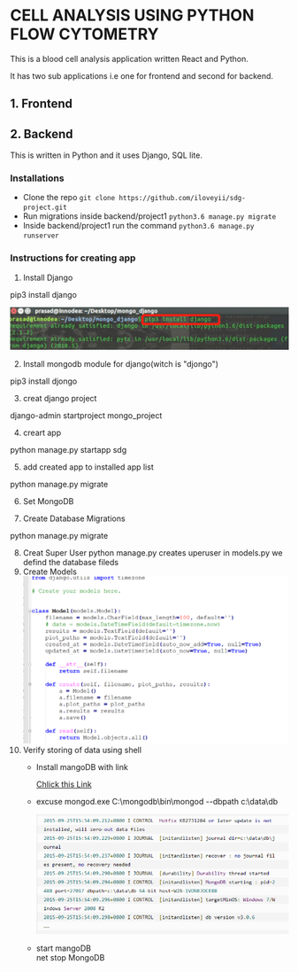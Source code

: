 CELL ANALYSIS USING PYTHON FLOW CYTOMETRY
=========================================

This is a blood cell analysis application written React and Python.

It has two sub applications i.e one for frontend and second for backend.

## 1. Frontend


## 2. Backend
   This is written in Python and it uses Django, SQL lite.
   
   ### Installations
   * Clone the repo `git clone https://github.com/iloveyii/sdg-project.git`
   * Run migrations inside backend/project1 `python3.6 manage.py migrate`
   * Inside backend/project1 run the command `python3.6 manage.py runserver`



### Instructions for creating app

1. Install Django

pip3 install django

![](https://github.com/iloveyii/sdg-project/blob/master/backend/project1/image/1.png?raw=true)

2. Install mongodb module for django(witch is 
"djongo")

pip3 install djongo 

3. creat django project

django-admin startproject mongo_project

4. creart app

python manage.py startapp sdg

5. add created app to installed app list

python manage.py migrate

6. Set MongoDB

7. Create Database Migrations

python manage.py migrate

8. Creat Super User 
python manage.py creates uperuser
in models.py we defind the database fileds
9. Create Models
![](https://github.com/iloveyii/sdg-project/blob/master/backend/project1/image/3.png?raw=true)
12. Verify storing of data using shell
    - Install mangoDB with link 

        [Chlick this Link](https://www.mongodb.com/download-center/community)
    - excuse mongod.exe
      C:\mongodb\bin\mongod --dbpath c:\data\db
      
      ![](https://github.com/iloveyii/sdg-project/blob/master/backend/project1/image/09e394b244693ddf0be29f97383fe4b.png?raw=true)

    - start mangoDB  
      net stop MongoDB 